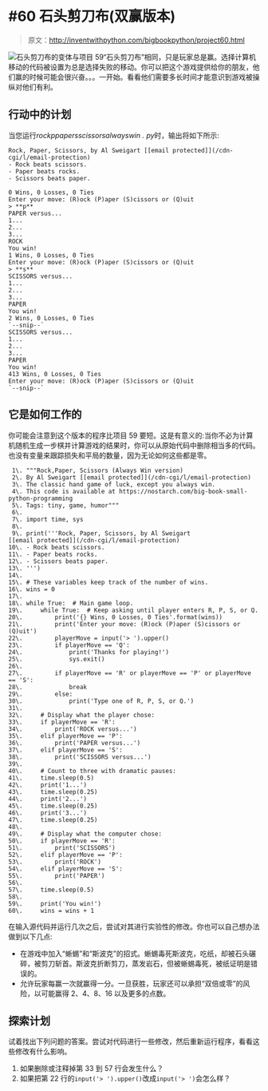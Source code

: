 # #60 石头剪刀布(双赢版本)

> 原文：<http://inventwithpython.com/bigbookpython/project60.html>

![](../Images/9d995d63aaead72cad01120081eb8f75.png)石头剪刀布的变体与项目 59“石头剪刀布”相同，只是玩家总是赢。选择计算机移动的代码被设置为总是选择失败的移动。你可以把这个游戏提供给你的朋友，他们赢的时候可能会很兴奋。。。一开始。看看他们需要多长时间才能意识到游戏被操纵对他们有利。

## 行动中的计划

当您运行*rockppapersscissorsalwayswin . py*时，输出将如下所示:

```
Rock, Paper, Scissors, by Al Sweigart [[email protected]](/cdn-cgi/l/email-protection)
- Rock beats scissors.
- Paper beats rocks.
- Scissors beats paper.

0 Wins, 0 Losses, 0 Ties
Enter your move: (R)ock (P)aper (S)cissors or (Q)uit
> **p**
PAPER versus...
1...
2...
3...
ROCK
You win!
1 Wins, 0 Losses, 0 Ties
Enter your move: (R)ock (P)aper (S)cissors or (Q)uit
> **s**
SCISSORS versus...
1...
2...
3...
PAPER
You win!
2 Wins, 0 Losses, 0 Ties
`--snip--`
SCISSORS versus...
1...
2...
3...
PAPER
You win!
413 Wins, 0 Losses, 0 Ties
Enter your move: (R)ock (P)aper (S)cissors or (Q)uit
`--snip--`
```

## 它是如何工作的

你可能会注意到这个版本的程序比项目 59 要短。这是有意义的:当你不必为计算机随机生成一步棋并计算游戏的结果时，你可以从原始代码中删除相当多的代码。也没有变量来跟踪损失和平局的数量，因为无论如何这些都是零。

```
 1\. """Rock,Paper, Scissors (Always Win version)
 2\. By Al Sweigart [[email protected]](/cdn-cgi/l/email-protection)
 3\. The classic hand game of luck, except you always win.
 4\. This code is available at https://nostarch.com/big-book-small-python-programming
 5\. Tags: tiny, game, humor"""
 6\. 
 7\. import time, sys
 8\. 
 9\. print('''Rock, Paper, Scissors, by Al Sweigart [[email protected]](/cdn-cgi/l/email-protection)
10\. - Rock beats scissors.
11\. - Paper beats rocks.
12\. - Scissors beats paper.
13\. ''')
14\. 
15\. # These variables keep track of the number of wins.
16\. wins = 0
17\. 
18\. while True:  # Main game loop.
19\.     while True:  # Keep asking until player enters R, P, S, or Q.
20\.         print('{} Wins, 0 Losses, 0 Ties'.format(wins))
21\.         print('Enter your move: (R)ock (P)aper (S)cissors or (Q)uit')
22\.         playerMove = input('> ').upper()
23\.         if playerMove == 'Q':
24\.             print('Thanks for playing!')
25\.             sys.exit()
26\. 
27\.         if playerMove == 'R' or playerMove == 'P' or playerMove == 'S':
28\.             break
29\.         else:
30\.             print('Type one of R, P, S, or Q.')
31\. 
32\.     # Display what the player chose:
33\.     if playerMove == 'R':
34\.         print('ROCK versus...')
35\.     elif playerMove == 'P':
36\.         print('PAPER versus...')
37\.     elif playerMove == 'S':
38\.         print('SCISSORS versus...')
39\. 
40\.     # Count to three with dramatic pauses:
41\.     time.sleep(0.5)
42\.     print('1...')
43\.     time.sleep(0.25)
44\.     print('2...')
45\.     time.sleep(0.25)
46\.     print('3...')
47\.     time.sleep(0.25)
48\. 
49\.     # Display what the computer chose:
50\.     if playerMove == 'R':
51\.         print('SCISSORS')
52\.     elif playerMove == 'P':
53\.         print('ROCK')
54\.     elif playerMove == 'S':
55\.         print('PAPER')
56\. 
57\.     time.sleep(0.5)
58\. 
59\.     print('You win!')
60\.     wins = wins + 1 
```

在输入源代码并运行几次之后，尝试对其进行实验性的修改。你也可以自己想办法做到以下几点:

*   在游戏中加入“蜥蜴”和“斯波克”的招式。蜥蜴毒死斯波克，吃纸，却被石头碾碎，被剪刀斩首。斯波克折断剪刀，蒸发岩石，但被蜥蜴毒死，被纸证明是错误的。
*   允许玩家每赢一次就赢得一分。一旦获胜，玩家还可以承担“双倍或零”的风险，以可能赢得 2、4、8、16 以及更多的点数。

## 探索计划

试着找出下列问题的答案。尝试对代码进行一些修改，然后重新运行程序，看看这些修改有什么影响。

1.  如果删除或注释掉第 33 到 57 行会发生什么？
2.  如果把第 22 行的`input('> ').upper()`改成`input('> ')`会怎么样？
